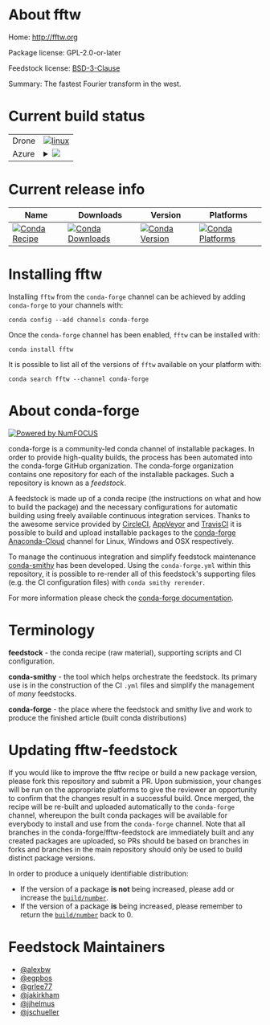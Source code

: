 About fftw
==========

Home: http://fftw.org

Package license: GPL-2.0-or-later

Feedstock license: [BSD-3-Clause](https://github.com/conda-forge/fftw-feedstock/blob/master/LICENSE.txt)

Summary: The fastest Fourier transform in the west.

Current build status
====================


<table><tr>
    <td>Drone</td>
    <td>
      <a href="https://cloud.drone.io/conda-forge/fftw-feedstock">
        <img alt="linux" src="https://img.shields.io/drone/build/conda-forge/fftw-feedstock/master.svg?label=Linux">
      </a>
    </td>
  </tr>
    
  <tr>
    <td>Azure</td>
    <td>
      <details>
        <summary>
          <a href="https://dev.azure.com/conda-forge/feedstock-builds/_build/latest?definitionId=298&branchName=master">
            <img src="https://dev.azure.com/conda-forge/feedstock-builds/_apis/build/status/fftw-feedstock?branchName=master">
          </a>
        </summary>
        <table>
          <thead><tr><th>Variant</th><th>Status</th></tr></thead>
          <tbody><tr>
              <td>linux_64_mpimpichpython3.6.____cpython</td>
              <td>
                <a href="https://dev.azure.com/conda-forge/feedstock-builds/_build/latest?definitionId=298&branchName=master">
                  <img src="https://dev.azure.com/conda-forge/feedstock-builds/_apis/build/status/fftw-feedstock?branchName=master&jobName=linux&configuration=linux_64_mpimpichpython3.6.____cpython" alt="variant">
                </a>
              </td>
            </tr><tr>
              <td>linux_64_mpimpichpython3.7.____cpython</td>
              <td>
                <a href="https://dev.azure.com/conda-forge/feedstock-builds/_build/latest?definitionId=298&branchName=master">
                  <img src="https://dev.azure.com/conda-forge/feedstock-builds/_apis/build/status/fftw-feedstock?branchName=master&jobName=linux&configuration=linux_64_mpimpichpython3.7.____cpython" alt="variant">
                </a>
              </td>
            </tr><tr>
              <td>linux_64_mpimpichpython3.8.____cpython</td>
              <td>
                <a href="https://dev.azure.com/conda-forge/feedstock-builds/_build/latest?definitionId=298&branchName=master">
                  <img src="https://dev.azure.com/conda-forge/feedstock-builds/_apis/build/status/fftw-feedstock?branchName=master&jobName=linux&configuration=linux_64_mpimpichpython3.8.____cpython" alt="variant">
                </a>
              </td>
            </tr><tr>
              <td>linux_64_mpinompipython3.6.____cpython</td>
              <td>
                <a href="https://dev.azure.com/conda-forge/feedstock-builds/_build/latest?definitionId=298&branchName=master">
                  <img src="https://dev.azure.com/conda-forge/feedstock-builds/_apis/build/status/fftw-feedstock?branchName=master&jobName=linux&configuration=linux_64_mpinompipython3.6.____cpython" alt="variant">
                </a>
              </td>
            </tr><tr>
              <td>linux_64_mpinompipython3.7.____cpython</td>
              <td>
                <a href="https://dev.azure.com/conda-forge/feedstock-builds/_build/latest?definitionId=298&branchName=master">
                  <img src="https://dev.azure.com/conda-forge/feedstock-builds/_apis/build/status/fftw-feedstock?branchName=master&jobName=linux&configuration=linux_64_mpinompipython3.7.____cpython" alt="variant">
                </a>
              </td>
            </tr><tr>
              <td>linux_64_mpinompipython3.8.____cpython</td>
              <td>
                <a href="https://dev.azure.com/conda-forge/feedstock-builds/_build/latest?definitionId=298&branchName=master">
                  <img src="https://dev.azure.com/conda-forge/feedstock-builds/_apis/build/status/fftw-feedstock?branchName=master&jobName=linux&configuration=linux_64_mpinompipython3.8.____cpython" alt="variant">
                </a>
              </td>
            </tr><tr>
              <td>linux_64_mpiopenmpipython3.6.____cpython</td>
              <td>
                <a href="https://dev.azure.com/conda-forge/feedstock-builds/_build/latest?definitionId=298&branchName=master">
                  <img src="https://dev.azure.com/conda-forge/feedstock-builds/_apis/build/status/fftw-feedstock?branchName=master&jobName=linux&configuration=linux_64_mpiopenmpipython3.6.____cpython" alt="variant">
                </a>
              </td>
            </tr><tr>
              <td>linux_64_mpiopenmpipython3.7.____cpython</td>
              <td>
                <a href="https://dev.azure.com/conda-forge/feedstock-builds/_build/latest?definitionId=298&branchName=master">
                  <img src="https://dev.azure.com/conda-forge/feedstock-builds/_apis/build/status/fftw-feedstock?branchName=master&jobName=linux&configuration=linux_64_mpiopenmpipython3.7.____cpython" alt="variant">
                </a>
              </td>
            </tr><tr>
              <td>linux_64_mpiopenmpipython3.8.____cpython</td>
              <td>
                <a href="https://dev.azure.com/conda-forge/feedstock-builds/_build/latest?definitionId=298&branchName=master">
                  <img src="https://dev.azure.com/conda-forge/feedstock-builds/_apis/build/status/fftw-feedstock?branchName=master&jobName=linux&configuration=linux_64_mpiopenmpipython3.8.____cpython" alt="variant">
                </a>
              </td>
            </tr><tr>
              <td>linux_aarch64_mpimpichpython3.6.____cpython</td>
              <td>
                <a href="https://dev.azure.com/conda-forge/feedstock-builds/_build/latest?definitionId=298&branchName=master">
                  <img src="https://dev.azure.com/conda-forge/feedstock-builds/_apis/build/status/fftw-feedstock?branchName=master&jobName=linux&configuration=linux_aarch64_mpimpichpython3.6.____cpython" alt="variant">
                </a>
              </td>
            </tr><tr>
              <td>linux_aarch64_mpimpichpython3.7.____cpython</td>
              <td>
                <a href="https://dev.azure.com/conda-forge/feedstock-builds/_build/latest?definitionId=298&branchName=master">
                  <img src="https://dev.azure.com/conda-forge/feedstock-builds/_apis/build/status/fftw-feedstock?branchName=master&jobName=linux&configuration=linux_aarch64_mpimpichpython3.7.____cpython" alt="variant">
                </a>
              </td>
            </tr><tr>
              <td>linux_aarch64_mpimpichpython3.8.____cpython</td>
              <td>
                <a href="https://dev.azure.com/conda-forge/feedstock-builds/_build/latest?definitionId=298&branchName=master">
                  <img src="https://dev.azure.com/conda-forge/feedstock-builds/_apis/build/status/fftw-feedstock?branchName=master&jobName=linux&configuration=linux_aarch64_mpimpichpython3.8.____cpython" alt="variant">
                </a>
              </td>
            </tr><tr>
              <td>linux_aarch64_mpinompipython3.6.____cpython</td>
              <td>
                <a href="https://dev.azure.com/conda-forge/feedstock-builds/_build/latest?definitionId=298&branchName=master">
                  <img src="https://dev.azure.com/conda-forge/feedstock-builds/_apis/build/status/fftw-feedstock?branchName=master&jobName=linux&configuration=linux_aarch64_mpinompipython3.6.____cpython" alt="variant">
                </a>
              </td>
            </tr><tr>
              <td>linux_aarch64_mpinompipython3.7.____cpython</td>
              <td>
                <a href="https://dev.azure.com/conda-forge/feedstock-builds/_build/latest?definitionId=298&branchName=master">
                  <img src="https://dev.azure.com/conda-forge/feedstock-builds/_apis/build/status/fftw-feedstock?branchName=master&jobName=linux&configuration=linux_aarch64_mpinompipython3.7.____cpython" alt="variant">
                </a>
              </td>
            </tr><tr>
              <td>linux_aarch64_mpinompipython3.8.____cpython</td>
              <td>
                <a href="https://dev.azure.com/conda-forge/feedstock-builds/_build/latest?definitionId=298&branchName=master">
                  <img src="https://dev.azure.com/conda-forge/feedstock-builds/_apis/build/status/fftw-feedstock?branchName=master&jobName=linux&configuration=linux_aarch64_mpinompipython3.8.____cpython" alt="variant">
                </a>
              </td>
            </tr><tr>
              <td>linux_aarch64_mpiopenmpipython3.6.____cpython</td>
              <td>
                <a href="https://dev.azure.com/conda-forge/feedstock-builds/_build/latest?definitionId=298&branchName=master">
                  <img src="https://dev.azure.com/conda-forge/feedstock-builds/_apis/build/status/fftw-feedstock?branchName=master&jobName=linux&configuration=linux_aarch64_mpiopenmpipython3.6.____cpython" alt="variant">
                </a>
              </td>
            </tr><tr>
              <td>linux_aarch64_mpiopenmpipython3.7.____cpython</td>
              <td>
                <a href="https://dev.azure.com/conda-forge/feedstock-builds/_build/latest?definitionId=298&branchName=master">
                  <img src="https://dev.azure.com/conda-forge/feedstock-builds/_apis/build/status/fftw-feedstock?branchName=master&jobName=linux&configuration=linux_aarch64_mpiopenmpipython3.7.____cpython" alt="variant">
                </a>
              </td>
            </tr><tr>
              <td>linux_aarch64_mpiopenmpipython3.8.____cpython</td>
              <td>
                <a href="https://dev.azure.com/conda-forge/feedstock-builds/_build/latest?definitionId=298&branchName=master">
                  <img src="https://dev.azure.com/conda-forge/feedstock-builds/_apis/build/status/fftw-feedstock?branchName=master&jobName=linux&configuration=linux_aarch64_mpiopenmpipython3.8.____cpython" alt="variant">
                </a>
              </td>
            </tr><tr>
              <td>linux_ppc64le_mpimpichpython3.6.____cpython</td>
              <td>
                <a href="https://dev.azure.com/conda-forge/feedstock-builds/_build/latest?definitionId=298&branchName=master">
                  <img src="https://dev.azure.com/conda-forge/feedstock-builds/_apis/build/status/fftw-feedstock?branchName=master&jobName=linux&configuration=linux_ppc64le_mpimpichpython3.6.____cpython" alt="variant">
                </a>
              </td>
            </tr><tr>
              <td>linux_ppc64le_mpimpichpython3.7.____cpython</td>
              <td>
                <a href="https://dev.azure.com/conda-forge/feedstock-builds/_build/latest?definitionId=298&branchName=master">
                  <img src="https://dev.azure.com/conda-forge/feedstock-builds/_apis/build/status/fftw-feedstock?branchName=master&jobName=linux&configuration=linux_ppc64le_mpimpichpython3.7.____cpython" alt="variant">
                </a>
              </td>
            </tr><tr>
              <td>linux_ppc64le_mpimpichpython3.8.____cpython</td>
              <td>
                <a href="https://dev.azure.com/conda-forge/feedstock-builds/_build/latest?definitionId=298&branchName=master">
                  <img src="https://dev.azure.com/conda-forge/feedstock-builds/_apis/build/status/fftw-feedstock?branchName=master&jobName=linux&configuration=linux_ppc64le_mpimpichpython3.8.____cpython" alt="variant">
                </a>
              </td>
            </tr><tr>
              <td>linux_ppc64le_mpinompipython3.6.____cpython</td>
              <td>
                <a href="https://dev.azure.com/conda-forge/feedstock-builds/_build/latest?definitionId=298&branchName=master">
                  <img src="https://dev.azure.com/conda-forge/feedstock-builds/_apis/build/status/fftw-feedstock?branchName=master&jobName=linux&configuration=linux_ppc64le_mpinompipython3.6.____cpython" alt="variant">
                </a>
              </td>
            </tr><tr>
              <td>linux_ppc64le_mpinompipython3.7.____cpython</td>
              <td>
                <a href="https://dev.azure.com/conda-forge/feedstock-builds/_build/latest?definitionId=298&branchName=master">
                  <img src="https://dev.azure.com/conda-forge/feedstock-builds/_apis/build/status/fftw-feedstock?branchName=master&jobName=linux&configuration=linux_ppc64le_mpinompipython3.7.____cpython" alt="variant">
                </a>
              </td>
            </tr><tr>
              <td>linux_ppc64le_mpinompipython3.8.____cpython</td>
              <td>
                <a href="https://dev.azure.com/conda-forge/feedstock-builds/_build/latest?definitionId=298&branchName=master">
                  <img src="https://dev.azure.com/conda-forge/feedstock-builds/_apis/build/status/fftw-feedstock?branchName=master&jobName=linux&configuration=linux_ppc64le_mpinompipython3.8.____cpython" alt="variant">
                </a>
              </td>
            </tr><tr>
              <td>linux_ppc64le_mpiopenmpipython3.6.____cpython</td>
              <td>
                <a href="https://dev.azure.com/conda-forge/feedstock-builds/_build/latest?definitionId=298&branchName=master">
                  <img src="https://dev.azure.com/conda-forge/feedstock-builds/_apis/build/status/fftw-feedstock?branchName=master&jobName=linux&configuration=linux_ppc64le_mpiopenmpipython3.6.____cpython" alt="variant">
                </a>
              </td>
            </tr><tr>
              <td>linux_ppc64le_mpiopenmpipython3.7.____cpython</td>
              <td>
                <a href="https://dev.azure.com/conda-forge/feedstock-builds/_build/latest?definitionId=298&branchName=master">
                  <img src="https://dev.azure.com/conda-forge/feedstock-builds/_apis/build/status/fftw-feedstock?branchName=master&jobName=linux&configuration=linux_ppc64le_mpiopenmpipython3.7.____cpython" alt="variant">
                </a>
              </td>
            </tr><tr>
              <td>linux_ppc64le_mpiopenmpipython3.8.____cpython</td>
              <td>
                <a href="https://dev.azure.com/conda-forge/feedstock-builds/_build/latest?definitionId=298&branchName=master">
                  <img src="https://dev.azure.com/conda-forge/feedstock-builds/_apis/build/status/fftw-feedstock?branchName=master&jobName=linux&configuration=linux_ppc64le_mpiopenmpipython3.8.____cpython" alt="variant">
                </a>
              </td>
            </tr><tr>
              <td>osx_64_mpimpichpython3.6.____cpython</td>
              <td>
                <a href="https://dev.azure.com/conda-forge/feedstock-builds/_build/latest?definitionId=298&branchName=master">
                  <img src="https://dev.azure.com/conda-forge/feedstock-builds/_apis/build/status/fftw-feedstock?branchName=master&jobName=osx&configuration=osx_64_mpimpichpython3.6.____cpython" alt="variant">
                </a>
              </td>
            </tr><tr>
              <td>osx_64_mpimpichpython3.7.____cpython</td>
              <td>
                <a href="https://dev.azure.com/conda-forge/feedstock-builds/_build/latest?definitionId=298&branchName=master">
                  <img src="https://dev.azure.com/conda-forge/feedstock-builds/_apis/build/status/fftw-feedstock?branchName=master&jobName=osx&configuration=osx_64_mpimpichpython3.7.____cpython" alt="variant">
                </a>
              </td>
            </tr><tr>
              <td>osx_64_mpimpichpython3.8.____cpython</td>
              <td>
                <a href="https://dev.azure.com/conda-forge/feedstock-builds/_build/latest?definitionId=298&branchName=master">
                  <img src="https://dev.azure.com/conda-forge/feedstock-builds/_apis/build/status/fftw-feedstock?branchName=master&jobName=osx&configuration=osx_64_mpimpichpython3.8.____cpython" alt="variant">
                </a>
              </td>
            </tr><tr>
              <td>osx_64_mpinompipython3.6.____cpython</td>
              <td>
                <a href="https://dev.azure.com/conda-forge/feedstock-builds/_build/latest?definitionId=298&branchName=master">
                  <img src="https://dev.azure.com/conda-forge/feedstock-builds/_apis/build/status/fftw-feedstock?branchName=master&jobName=osx&configuration=osx_64_mpinompipython3.6.____cpython" alt="variant">
                </a>
              </td>
            </tr><tr>
              <td>osx_64_mpinompipython3.7.____cpython</td>
              <td>
                <a href="https://dev.azure.com/conda-forge/feedstock-builds/_build/latest?definitionId=298&branchName=master">
                  <img src="https://dev.azure.com/conda-forge/feedstock-builds/_apis/build/status/fftw-feedstock?branchName=master&jobName=osx&configuration=osx_64_mpinompipython3.7.____cpython" alt="variant">
                </a>
              </td>
            </tr><tr>
              <td>osx_64_mpinompipython3.8.____cpython</td>
              <td>
                <a href="https://dev.azure.com/conda-forge/feedstock-builds/_build/latest?definitionId=298&branchName=master">
                  <img src="https://dev.azure.com/conda-forge/feedstock-builds/_apis/build/status/fftw-feedstock?branchName=master&jobName=osx&configuration=osx_64_mpinompipython3.8.____cpython" alt="variant">
                </a>
              </td>
            </tr><tr>
              <td>osx_64_mpiopenmpipython3.6.____cpython</td>
              <td>
                <a href="https://dev.azure.com/conda-forge/feedstock-builds/_build/latest?definitionId=298&branchName=master">
                  <img src="https://dev.azure.com/conda-forge/feedstock-builds/_apis/build/status/fftw-feedstock?branchName=master&jobName=osx&configuration=osx_64_mpiopenmpipython3.6.____cpython" alt="variant">
                </a>
              </td>
            </tr><tr>
              <td>osx_64_mpiopenmpipython3.7.____cpython</td>
              <td>
                <a href="https://dev.azure.com/conda-forge/feedstock-builds/_build/latest?definitionId=298&branchName=master">
                  <img src="https://dev.azure.com/conda-forge/feedstock-builds/_apis/build/status/fftw-feedstock?branchName=master&jobName=osx&configuration=osx_64_mpiopenmpipython3.7.____cpython" alt="variant">
                </a>
              </td>
            </tr><tr>
              <td>osx_64_mpiopenmpipython3.8.____cpython</td>
              <td>
                <a href="https://dev.azure.com/conda-forge/feedstock-builds/_build/latest?definitionId=298&branchName=master">
                  <img src="https://dev.azure.com/conda-forge/feedstock-builds/_apis/build/status/fftw-feedstock?branchName=master&jobName=osx&configuration=osx_64_mpiopenmpipython3.8.____cpython" alt="variant">
                </a>
              </td>
            </tr><tr>
              <td>osx_arm64_mpimpich</td>
              <td>
                <a href="https://dev.azure.com/conda-forge/feedstock-builds/_build/latest?definitionId=298&branchName=master">
                  <img src="https://dev.azure.com/conda-forge/feedstock-builds/_apis/build/status/fftw-feedstock?branchName=master&jobName=osx&configuration=osx_arm64_mpimpich" alt="variant">
                </a>
              </td>
            </tr><tr>
              <td>osx_arm64_mpinompi</td>
              <td>
                <a href="https://dev.azure.com/conda-forge/feedstock-builds/_build/latest?definitionId=298&branchName=master">
                  <img src="https://dev.azure.com/conda-forge/feedstock-builds/_apis/build/status/fftw-feedstock?branchName=master&jobName=osx&configuration=osx_arm64_mpinompi" alt="variant">
                </a>
              </td>
            </tr><tr>
              <td>osx_arm64_mpiopenmpi</td>
              <td>
                <a href="https://dev.azure.com/conda-forge/feedstock-builds/_build/latest?definitionId=298&branchName=master">
                  <img src="https://dev.azure.com/conda-forge/feedstock-builds/_apis/build/status/fftw-feedstock?branchName=master&jobName=osx&configuration=osx_arm64_mpiopenmpi" alt="variant">
                </a>
              </td>
            </tr><tr>
              <td>win_64_mpimsmpipython3.6.____cpython</td>
              <td>
                <a href="https://dev.azure.com/conda-forge/feedstock-builds/_build/latest?definitionId=298&branchName=master">
                  <img src="https://dev.azure.com/conda-forge/feedstock-builds/_apis/build/status/fftw-feedstock?branchName=master&jobName=win&configuration=win_64_mpimsmpipython3.6.____cpython" alt="variant">
                </a>
              </td>
            </tr><tr>
              <td>win_64_mpimsmpipython3.7.____cpython</td>
              <td>
                <a href="https://dev.azure.com/conda-forge/feedstock-builds/_build/latest?definitionId=298&branchName=master">
                  <img src="https://dev.azure.com/conda-forge/feedstock-builds/_apis/build/status/fftw-feedstock?branchName=master&jobName=win&configuration=win_64_mpimsmpipython3.7.____cpython" alt="variant">
                </a>
              </td>
            </tr><tr>
              <td>win_64_mpimsmpipython3.8.____cpython</td>
              <td>
                <a href="https://dev.azure.com/conda-forge/feedstock-builds/_build/latest?definitionId=298&branchName=master">
                  <img src="https://dev.azure.com/conda-forge/feedstock-builds/_apis/build/status/fftw-feedstock?branchName=master&jobName=win&configuration=win_64_mpimsmpipython3.8.____cpython" alt="variant">
                </a>
              </td>
            </tr><tr>
              <td>win_64_mpinompipython3.6.____cpython</td>
              <td>
                <a href="https://dev.azure.com/conda-forge/feedstock-builds/_build/latest?definitionId=298&branchName=master">
                  <img src="https://dev.azure.com/conda-forge/feedstock-builds/_apis/build/status/fftw-feedstock?branchName=master&jobName=win&configuration=win_64_mpinompipython3.6.____cpython" alt="variant">
                </a>
              </td>
            </tr><tr>
              <td>win_64_mpinompipython3.7.____cpython</td>
              <td>
                <a href="https://dev.azure.com/conda-forge/feedstock-builds/_build/latest?definitionId=298&branchName=master">
                  <img src="https://dev.azure.com/conda-forge/feedstock-builds/_apis/build/status/fftw-feedstock?branchName=master&jobName=win&configuration=win_64_mpinompipython3.7.____cpython" alt="variant">
                </a>
              </td>
            </tr><tr>
              <td>win_64_mpinompipython3.8.____cpython</td>
              <td>
                <a href="https://dev.azure.com/conda-forge/feedstock-builds/_build/latest?definitionId=298&branchName=master">
                  <img src="https://dev.azure.com/conda-forge/feedstock-builds/_apis/build/status/fftw-feedstock?branchName=master&jobName=win&configuration=win_64_mpinompipython3.8.____cpython" alt="variant">
                </a>
              </td>
            </tr>
          </tbody>
        </table>
      </details>
    </td>
  </tr>
</table>

Current release info
====================

| Name | Downloads | Version | Platforms |
| --- | --- | --- | --- |
| [![Conda Recipe](https://img.shields.io/badge/recipe-fftw-green.svg)](https://anaconda.org/conda-forge/fftw) | [![Conda Downloads](https://img.shields.io/conda/dn/conda-forge/fftw.svg)](https://anaconda.org/conda-forge/fftw) | [![Conda Version](https://img.shields.io/conda/vn/conda-forge/fftw.svg)](https://anaconda.org/conda-forge/fftw) | [![Conda Platforms](https://img.shields.io/conda/pn/conda-forge/fftw.svg)](https://anaconda.org/conda-forge/fftw) |

Installing fftw
===============

Installing `fftw` from the `conda-forge` channel can be achieved by adding `conda-forge` to your channels with:

```
conda config --add channels conda-forge
```

Once the `conda-forge` channel has been enabled, `fftw` can be installed with:

```
conda install fftw
```

It is possible to list all of the versions of `fftw` available on your platform with:

```
conda search fftw --channel conda-forge
```


About conda-forge
=================

[![Powered by NumFOCUS](https://img.shields.io/badge/powered%20by-NumFOCUS-orange.svg?style=flat&colorA=E1523D&colorB=007D8A)](http://numfocus.org)

conda-forge is a community-led conda channel of installable packages.
In order to provide high-quality builds, the process has been automated into the
conda-forge GitHub organization. The conda-forge organization contains one repository
for each of the installable packages. Such a repository is known as a *feedstock*.

A feedstock is made up of a conda recipe (the instructions on what and how to build
the package) and the necessary configurations for automatic building using freely
available continuous integration services. Thanks to the awesome service provided by
[CircleCI](https://circleci.com/), [AppVeyor](https://www.appveyor.com/)
and [TravisCI](https://travis-ci.com/) it is possible to build and upload installable
packages to the [conda-forge](https://anaconda.org/conda-forge)
[Anaconda-Cloud](https://anaconda.org/) channel for Linux, Windows and OSX respectively.

To manage the continuous integration and simplify feedstock maintenance
[conda-smithy](https://github.com/conda-forge/conda-smithy) has been developed.
Using the ``conda-forge.yml`` within this repository, it is possible to re-render all of
this feedstock's supporting files (e.g. the CI configuration files) with ``conda smithy rerender``.

For more information please check the [conda-forge documentation](https://conda-forge.org/docs/).

Terminology
===========

**feedstock** - the conda recipe (raw material), supporting scripts and CI configuration.

**conda-smithy** - the tool which helps orchestrate the feedstock.
                   Its primary use is in the construction of the CI ``.yml`` files
                   and simplify the management of *many* feedstocks.

**conda-forge** - the place where the feedstock and smithy live and work to
                  produce the finished article (built conda distributions)


Updating fftw-feedstock
=======================

If you would like to improve the fftw recipe or build a new
package version, please fork this repository and submit a PR. Upon submission,
your changes will be run on the appropriate platforms to give the reviewer an
opportunity to confirm that the changes result in a successful build. Once
merged, the recipe will be re-built and uploaded automatically to the
`conda-forge` channel, whereupon the built conda packages will be available for
everybody to install and use from the `conda-forge` channel.
Note that all branches in the conda-forge/fftw-feedstock are
immediately built and any created packages are uploaded, so PRs should be based
on branches in forks and branches in the main repository should only be used to
build distinct package versions.

In order to produce a uniquely identifiable distribution:
 * If the version of a package **is not** being increased, please add or increase
   the [``build/number``](https://conda.io/docs/user-guide/tasks/build-packages/define-metadata.html#build-number-and-string).
 * If the version of a package **is** being increased, please remember to return
   the [``build/number``](https://conda.io/docs/user-guide/tasks/build-packages/define-metadata.html#build-number-and-string)
   back to 0.

Feedstock Maintainers
=====================

* [@alexbw](https://github.com/alexbw/)
* [@egpbos](https://github.com/egpbos/)
* [@grlee77](https://github.com/grlee77/)
* [@jakirkham](https://github.com/jakirkham/)
* [@jjhelmus](https://github.com/jjhelmus/)
* [@jschueller](https://github.com/jschueller/)

